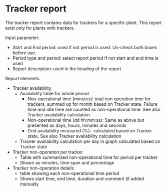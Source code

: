 # Tracker report

The tracker report contains data for trackers for a specific plant. This report exist only for plants with trackers.

Input parameter:   

* Start and End period: used if not period is used. Un-check both boxes before use.
* Period type and period: select report period if not start and end time is used
* Report description: used in the heading of the report

Report elements:

* Tracker availability
    * Availability table for whole period
        * Non-operational time (minutes): total non operation time for trackers, summed up for month based on Tracker state. Failure time and idle time are counted as non-operational time. See also Tracker availability calculation
        * Non-operational time (dd hh:mm:ss): Same as above but presented as days, hours, minutes and seconds
        * Grid availability measured (%):  calculated based on Tracker state. See also Tracker availability calculation
    * Tracker availability calculation per day in graph calculated based on Tracker state
* Tracker non-operation per tracker   
    * Table with summarized non-operational time for period per tracker
    * Shown as minutes, time span and percentage
* Tracker non-operation details
    * table showing each non-operational time period
    * Shows start time, end time, duration and comment (if added manually
